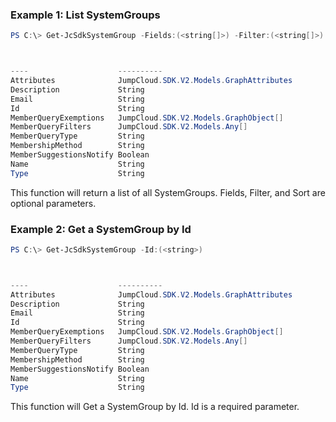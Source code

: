 ### Example 1: List SystemGroups
```powershell
PS C:\> Get-JcSdkSystemGroup -Fields:(<string[]>) -Filter:(<string[]>) -Sort:(<string[]>)



----                    ----------
Attributes              JumpCloud.SDK.V2.Models.GraphAttributes
Description             String
Email                   String
Id                      String
MemberQueryExemptions   JumpCloud.SDK.V2.Models.GraphObject[]
MemberQueryFilters      JumpCloud.SDK.V2.Models.Any[]
MemberQueryType         String
MembershipMethod        String
MemberSuggestionsNotify Boolean
Name                    String
Type                    String


```

This function will return a list of all SystemGroups. Fields, Filter, and Sort are optional parameters.

### Example 2: Get a SystemGroup by Id
```powershell
PS C:\> Get-JcSdkSystemGroup -Id:(<string>)



----                    ----------
Attributes              JumpCloud.SDK.V2.Models.GraphAttributes
Description             String
Email                   String
Id                      String
MemberQueryExemptions   JumpCloud.SDK.V2.Models.GraphObject[]
MemberQueryFilters      JumpCloud.SDK.V2.Models.Any[]
MemberQueryType         String
MembershipMethod        String
MemberSuggestionsNotify Boolean
Name                    String
Type                    String


```

This function will Get a SystemGroup by Id. Id is a required parameter.

